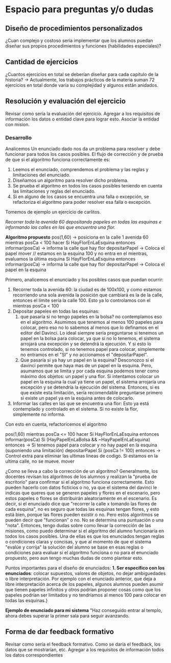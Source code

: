 # Espacio para preguntas y/o dudas

## Diseño de procedimientos personalizados
¿Cuan complejo y costoso sería implementar que los alumnos puedan diseñar sus propios procedimientos y funciones (habilidades especiales)?

## Cantidad de ejercicios
¿Cuantos ejercicios en total se deberían diseñar para cada capitulo de la historia? -> Actualmente, los trabajos prácticos de la materia suman 72 ejercicios en total donde varía su complejidad y algunos están anidados.

## Resolución y evaluación del ejercicio
Revisar como sería la evaluación del ejercicio. Agregar a los requisitos de información los datos o entidad clave para lograr esto. Asociar la entidad con mision.

### Desarrollo
Analicemos
Un enunciado dado nos da un problema para resolver y debe funcionar para todos los casos posibles. El flujo de corrección y de prueba de que si el algoritmo funciona correctamente es:

1. Leemos el enunciado, comprendemos el problema y las reglas y limitaciones del enunciado.
2. Diseñamos un algoritmo para resolver dicho problema.
3. Se prueba el algoritmo en todos los casos posibles teniendo en cuenta las limitaciones y reglas del enunciado.
4. Si en alguno de los casos se encuentra una falla o excepción, se refactoriza el algoritmo para poder resolver esa falla o excepción.

Tomemos de ejemplo un ejercicio de carlitos. 

*Recorrer toda la avenida 60 depositando papeles en todas las esquinas e informando las calles en las que encuentra una flor.*

**Algoritmo propuesto**
pos(1,60) -> posiciona en la calle 1 avenida 60
mientras posCa < 100 hacer
    Si HayFlorEnLaEsquina entonces
        informar(posCa) -> informa la calle que hay flor
    depositarPapel -> Coloca el papel
    mover
// estamos en la esquina 100 y no entra en el mientras, evaluamos la última esquina
Si HayFlorEnLaEsquina entonces
    informar(posCa) -> informa la calle que hay flor
depositarPapel -> Coloca el papel en la esquina

Primero, analicemos el enunciado y los posibles casos que puedan ocurrir:
1. Recorrer toda la avenida 60: la ciudad es de 100x100, y como estamos recorriendo una sola avenida la posición que cambiará es la de la calle, entonces el límite sería la calle 100. Esto ya lo controlamos con el mientras posCa < 100
2. Depositar papeles en todas las esquinas:
   1. que pasaría si no tengo papeles en la bolsa? no contemplamos eso en el algoritmo. Asumimos que tenemos al menos 100 papeles para colocar, pero eso no lo sabemos al menos que lo definamos en el editor del Davinci. Lo ideal siempre sería preguntarse si tenemos un papel en la bolsa para colocar, ya que si no lo tenemos, el sistema arrojará una excepción y se detendrá la ejecución. Y si esto lo tenemos controlado, si no tenemos papel para colocar, simplemente no entramos en el "SI" y no accionamos el "depositarPapel".
   2. Que pasaría si ya hay un papel en la esquina? Desconozco si el davinci permite que haya mas de un papel en la esquina. Pero, asumamos que se limita y por cada esquina podemos tener como máximo dos objetos: un papel y una flor. Si intentamos colocar un papel en la esquina la cual ya tiene un papel, el sistema arrojaría una excepción y se detendría la ejecución del sistema. Entonces, si es que existe esta limitación, sería recomendable preguntarse primero si existe un papel ya en la esquina antes de colocarlo.
3. Informar las calles en las que se encuentra una flor: Esto ya está contemplado y controlado en el sistema. Si no existe la flor, simplemente no informa.

Con esto en cuenta, refactoricemos el algoritmo

pos(1,60)
mientras posCa <= 100 hacer
    Si HayFlorEnLaEsquina entonces
        Informar(posCa)
    Si (HayPapelEnLaBolsa && ~HayPapelEnLaEsquina) entonces -> Si tenemos papel para colocar y no hay papel en la esquina (suponiendo una limitación)
        depositarPapel
    Si (posCa != 100) entonces -> Control extra para eliminar las ultimas lineas de codigo. Si estamos en la ultima calle, no se mueve.
        mover

¿Como se lleva a cabo la corrección de un algoritmo?
Generalmente, los docentes revisan los algoritmos de los alumnos y realizan la "prueba de escritorio" para confirmar si el algoritmo funciona correctamente. Esto pueden hacerlo con datos ficticios o no, ya que el sistema del davinci le indicas que queres que se generen papeles y flores en el escenario, pero estos papeles o flores se distribuirán aleatoriamente en el escenario. Es decir, si el enunciado dice que "recorrer la calle x tomando las flores de cada esquina", no es seguro que todas las esquinas tengan flores, y esto está bien, porque las flores pueden existir o no. Pero estos algoritmos se pueden decir que "funcionan" o no. No se determina una puntuación o una "nota".
Entonces, tengo dudas sobre como llevar la corrección de las misiones, como puedo determinar si el algoritmo del alumno funcionaría en todos los casos posibles. Una de ellas es que los enunciados tengan reglas o condiciones claras y concisas, y que al momento de que el sistema "evalúe y corrija" la solución del alumno se base en esas reglas o condiciones para evaluar si el algoritmo funciona o no para el enunciado propuesto, pero aun tengo muchas dudas de como plantear esto.

Puntos importantes para el diseño de enunciados:
**1. Ser específico con los enunciados**: colocar supuestos, valores de objetos, no dejar ambiguedades o libre interpretación. Por ejemplo con el enunciado anterior, que deja a libre interpretación acerca de los papeles, algunos alumnos pueden asumir que tienen papeles infinitos y otros podrían proponer cosas como que los papeles podrían ser limitados y no tendríamos al menos 100 para colocar en todas las esquinas.}


**Ejemplo de enunciado para mi sistema**
"Haz conseguido entrar al templo, ahora debes superar la primer sala para seguir avanzando. 



## Forma de dar feedback formativo
Revisar como sería el feedback formativo. Como se daría el feedback, los datos que se mostrarían, etc. Agregar a los requisitos de información todos los datos correspondientes